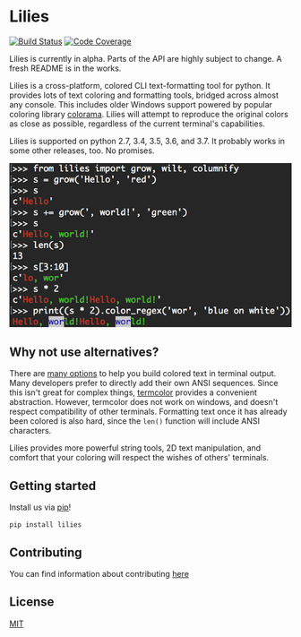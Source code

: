 # Lilies

[![Build Status](https://travis-ci.org/mrz1988/lilies.svg?branch=master)](https://travis-ci.org/mrz1988/lilies)
[![Code Coverage](https://codecov.io/gh/mrz1988/lilies/branch/master/graphs/badge.svg)](https://codecov.io/gh/mrz1988/lilies/branch/master)

Lilies is currently in alpha. Parts of the API are highly subject to change. A fresh README is in the works.

Lilies is a cross-platform, colored CLI text-formatting tool for python. It provides lots of text coloring and formatting tools, bridged across almost any console. This includes older Windows support powered by popular coloring library [colorama](https://pypi.org/project/colorama/). Lilies will attempt to reproduce the original colors as close as possible, regardless of the current terminal's capabilities.

Lilies is supported on python 2.7, 3.4, 3.5, 3.6, and 3.7. It probably works in some other releases, too. No promises.

![Sup, world?](https://raw.githubusercontent.com/mrz1988/lilies/master/screenshots/screenshot01.png)

## Why not use alternatives?
There are [many options](https://stackoverflow.com/questions/287871/how-to-print-colored-text-in-terminal-in-python) to help you build colored text in terminal output. Many developers prefer to directly add their own ANSI sequences. Since this isn't great for complex things, [termcolor](https://pypi.org/project/termcolor/) provides a convenient abstraction. However, termcolor does not work on windows, and doesn't respect compatibility of other terminals. Formatting text once it has already been colored is also hard, since the `len()` function will include ANSI characters.

Lilies provides more powerful string tools, 2D text manipulation, and comfort that your coloring will respect the wishes of others' terminals.

## Getting started
Install us via [pip](https://pypi.org/project/lilies/)!
```
pip install lilies
```

## Contributing
You can find information about contributing [here](https://github.com/mrz1988/lilies/blob/master/docs/contributing.rst)

## License
[MIT](https://github.com/mrz1988/lilies/blob/master/LICENSE)
